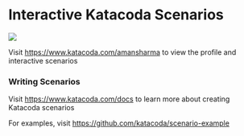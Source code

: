 # Interactive Katacoda Scenarios

[![](http://shields.katacoda.com/katacoda/amansharma/count.svg)](https://www.katacoda.com/amansharma "Get your profile on Katacoda.com")

Visit https://www.katacoda.com/amansharma to view the profile and interactive scenarios

### Writing Scenarios
Visit https://www.katacoda.com/docs to learn more about creating Katacoda scenarios

For examples, visit https://github.com/katacoda/scenario-example
